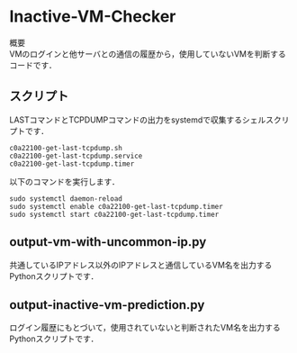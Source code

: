 # Inactive-VM-Checker

概要  
VMのログインと他サーバとの通信の履歴から，使用していないVMを判断するコードです．

## スクリプト 
LASTコマンドとTCPDUMPコマンドの出力をsystemdで収集するシェルスクリプトです．  
  
```c0a22100-get-last-tcpdump.sh```  
```c0a22100-get-last-tcpdump.service```  
```c0a22100-get-last-tcpdump.timer```  

以下のコマンドを実行します．  
```
sudo systemctl daemon-reload
sudo systemctl enable c0a22100-get-last-tcpdump.timer
sudo systemctl start c0a22100-get-last-tcpdump.timer
```  

## output-vm-with-uncommon-ip.py  
共通しているIPアドレス以外のIPアドレスと通信しているVM名を出力するPythonスクリプトです．  
 
## output-inactive-vm-prediction.py  
ログイン履歴にもとづいて，使用されていないと判断されたVM名を出力するPythonスクリプトです．  
